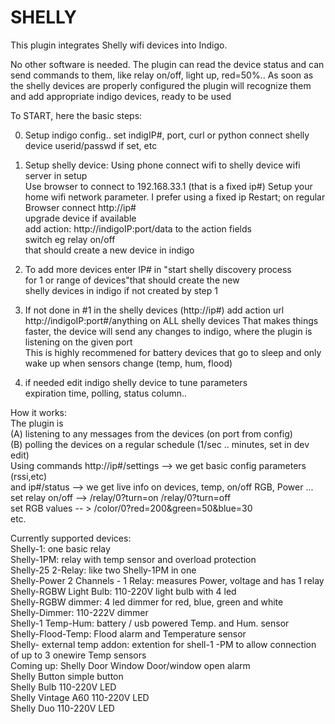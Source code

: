 # SHELLY
This plugin integrates Shelly wifi devices into Indigo.

No other software is needed. The plugin can read the device status 
and can send commands to them, like relay on/off, light up, red=50%..
As soon as the shelly devices are properly configured the plugin will 
recognize them and add appropriate indigo devices, ready to be used

To START,  here the basic steps:

0. Setup indigo config.. set indigIP#, port, curl or python connect 
   shelly device userid/passwd if set, etc

1.  Setup shelly device:
   Using phone connect wifi to shelly device wifi server in setup  
   Use browser to connect to 192.168.33.1 (that is a fixed ip#)
   Setup your home wifi network parameter. I prefer using a fixed ip
   Restart; on regular Browser connect http://ip#  
   upgrade device if available    
   add action: http://indigoIP:port/data to the action fields  
   switch eg relay on/off  
   that should create a new device in indigo  

2.  To add more devices enter IP# in "start shelly discovery process   
    for 1 or range of devices"that should create the new   
    shelly devices in indigo if not created by step 1  

3. If not done in #1 in the shelly devices (http://ip#) add action url http://indigoIP:port#/anything on ALL shelly devices
    That makes things faster, the device will send any changes to indigo, where the plugin is listening on the given port  
    This is highly recommened for battery devices that go to sleep and only wake up when sensors change (temp, hum, flood)

4. if needed edit indigo shelly device to tune parameters  
   expiration time, polling, status column.. 

How it works:  
The plugin is   
(A) listening to any messages from the devices (on port from config)   
(B) polling the devices on a regular schedule (1/sec .. minutes, set in dev edit)  
Using  commands http://ip#/settings --&gt; we get basic config parameters (rssi,etc)    
     and ip#/status --&gt; we get live info on devices, temp, on/off RGB, Power ...    
     set relay on/off --&gt; /relay/0?turn=on  /relay/0?turn=off    
     set RGB values -- &gt;  /color/0?red=200&amp;green=50&amp;blue=30    
etc.  

Currently supported devices:  
Shelly-1:                          one basic relay  
Shelly-1PM:                        relay with temp sensor and overload protection  
Shelly-25 2-Relay:                 like two Shelly-1PM in one  
Shelly-Power 2 Channels - 1 Relay: measures Power, voltage and has 1 relay  
Shelly-RGBW Light Bulb:          110-220V light bulb with 4 led  
Shelly-RGBW dimmer:                4 led dimmer  for red, blue, green and white  
Shelly-Dimmer:                     110-222V dimmer  
Shelly-1 Temp-Hum:                 battery / usb powered Temp. and Hum. sensor  
Shelly-Flood-Temp:                 Flood alarm and Temperature sensor  
Shelly- external temp addon:       extention for shell-1 -PM to allow connection   
                                   of up to 3 onewire Temp sensors  
Coming up: 
Shelly Door Window                 Door/window open alarm  
Shelly Button                      simple button   
Shelly Bulb                        110-220V LED  
Shelly Vintage A60                 110-220V LED  
Shelly Duo                         110-220V LED  
